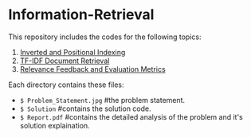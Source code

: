 # Information-Retrieval

This repository includes the codes for the following topics:

1. [Inverted and Positional Indexing](https://github.com/shrebox/Information-Retrieval/tree/master/1.%20Inverted%20and%20Positional%20Indexing)
2. [TF-IDF Document Retrieval](https://github.com/shrebox/Information-Retrieval/tree/master/2.%20TF-IDF%20Document%20Retrieval)
3. [Relevance Feedback and Evaluation Metrics](https://github.com/shrebox/Information-Retrieval/tree/master/3.%20Relevance%20Feedback%20and%20Evaluation%20Metrics)

Each directory contains these files:

* ```$ Problem_Statement.jpg``` #the problem statement.
* ```$ Solution``` #contains the solution code.
* ```$ Report.pdf``` #contains the detailed analysis of the problem and it's solution explaination.
